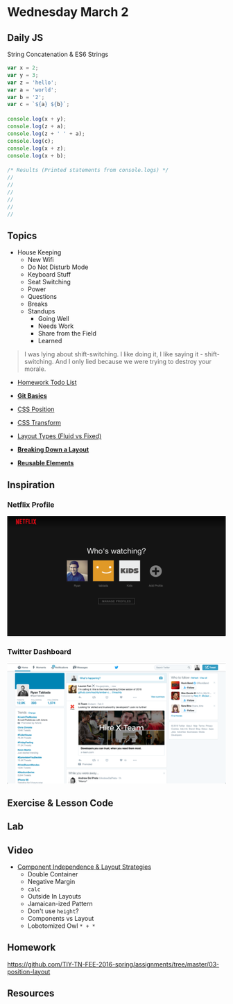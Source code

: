 # Wednesday March 2


## Daily JS

String Concatenation & ES6 Strings

```js
var x = 2;
var y = 3;
var z = 'hello';
var a = 'world';
var b = '2';
var c = `${a} ${b}`;

console.log(x + y);
console.log(z + a);
console.log(z + ' ' + a);
console.log(c);
console.log(x + z);
console.log(x + b);

/* Results (Printed statements from console.logs) */
//
//
//
//
//
//
```

## Topics

* House Keeping
  - New Wifi
  - Do Not Disturb Mode
  - Keyboard Stuff
  - Seat Switching
  - Power
  - Questions
  - Breaks
  - Standups
    * Going Well
    * Needs Work
    * Share from the Field
    * Learned

> I was lying about shift-switching.
> I like doing it, I like saying it - shift-switching.
> And I only lied because we were trying to destroy your morale.

* [Homework Todo List](../../resources/homework-process.md)
* **[Git Basics](git-basics.html)**

* [CSS Position](position.html)
* [CSS Transform](transform.html)
* [Layout Types (Fluid vs Fixed)](layout-types.html)
* **[Breaking Down a Layout](layout-planning.html)**
* **[Reusable Elements](reusable-elements.html)**
<!-- * [Full Screen Backgrounds](backgrounds.html) -->
<!-- * [CSS Pseudo Selectors](pseudo-selectors.html) -->
<!-- * [CSS `attr` value](attr.html) -->

## Inspiration

### Netflix Profile

![Netflix Profile](./netflix.png)

### Twitter Dashboard

![Twitter Dashboard](./twitter.png)

## Exercise & Lesson Code

## Lab

## Video

* [Component Independence & Layout Strategies](https://youtu.be/ofSnkJ9tPPM)
  - Double Container
  - Negative Margin
  - `calc`
  - Outside In Layouts
  - Jamaican-ized Pattern
  - Don't use `height`?
  - Components vs Layout
  - Lobotomized Owl `* + *`

## Homework

https://github.com/TIY-TN-FEE-2016-spring/assignments/tree/master/03-position-layout

## Resources

<!-- * [Don't Overthink it Grids](https://css-tricks.com/dont-overthink-it-grids/)
* [Beautiful Web Type](http://hellohappy.org/beautiful-web-type/)
* [Choosing a Layout Type - 2009](http://www.smashingmagazine.com/2009/06/fixed-vs-fluid-vs-elastic-layout-whats-the-right-one-for-you/)
* [Fluid Layout Tutorial](http://www.creativebloq.com/css3/create-fluid-layouts-html5-and-css3-3142768) -->
